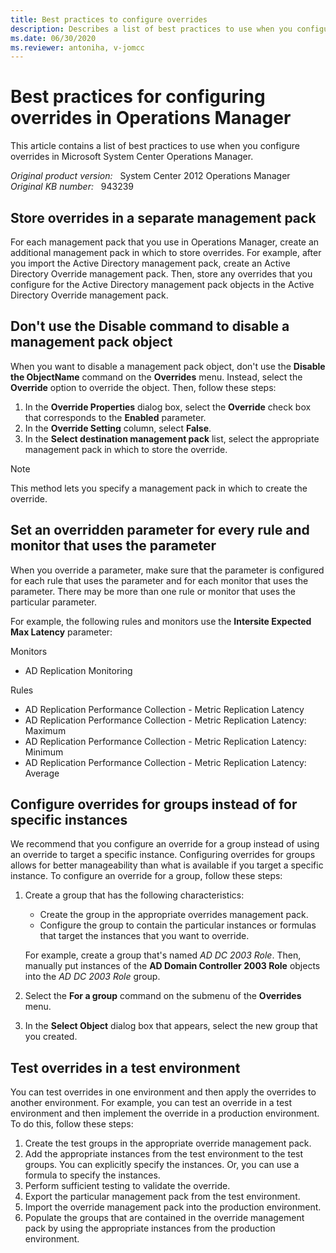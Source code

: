 ```yaml
---
title: Best practices to configure overrides
description: Describes a list of best practices to use when you configure overrides in System Center Operations Manager.
ms.date: 06/30/2020
ms.reviewer: antoniha, v-jomcc
---
```

# Best practices for configuring overrides in Operations Manager

This article contains a list of best practices to use when you configure overrides in Microsoft System Center Operations Manager.

_Original product version:_ &nbsp; System Center 2012 Operations Manager  
_Original KB number:_ &nbsp; 943239

## Store overrides in a separate management pack

For each management pack that you use in Operations Manager, create an additional management pack in which to store overrides. For example, after you import the Active Directory management pack, create an Active Directory Override management pack. Then, store any overrides that you configure for the Active Directory management pack objects in the Active Directory Override management pack.

## Don't use the Disable command to disable a management pack object

When you want to disable a management pack object, don't use the **Disable the ObjectName** command on the **Overrides** menu. Instead, select the **Override** option to override the object. Then, follow these steps:

1. In the **Override Properties** dialog box, select the **Override** check box that corresponds to the **Enabled** parameter.
2. In the **Override Setting** column, select **False**.
3. In the **Select destination management pack** list, select the appropriate management pack in which to store the override.

> [!NOTE]
> This method lets you specify a management pack in which to create the override.

## Set an overridden parameter for every rule and monitor that uses the parameter

When you override a parameter, make sure that the parameter is configured for each rule that uses the parameter and for each monitor that uses the parameter. There may be more than one rule or monitor that uses the particular parameter.

For example, the following rules and monitors use the **Intersite Expected Max Latency** parameter:

Monitors

- AD Replication Monitoring

Rules

- AD Replication Performance Collection - Metric Replication Latency
- AD Replication Performance Collection - Metric Replication Latency: Maximum
- AD Replication Performance Collection - Metric Replication Latency: Minimum
- AD Replication Performance Collection - Metric Replication Latency: Average

## Configure overrides for groups instead of for specific instances

We recommend that you configure an override for a group instead of using an override to target a specific instance. Configuring overrides for groups allows for better manageability than what is available if you target a specific instance. To configure an override for a group, follow these steps:

1. Create a group that has the following characteristics:

   - Create the group in the appropriate overrides management pack.
   - Configure the group to contain the particular instances or formulas that target the instances that you want to override.

   For example, create a group that's named *AD DC 2003 Role*. Then, manually put instances of the **AD Domain Controller 2003 Role** objects into the *AD DC 2003 Role* group.

2. Select the **For a group** command on the submenu of the **Overrides** menu.
3. In the **Select Object** dialog box that appears, select the new group that you created.

## Test overrides in a test environment

You can test overrides in one environment and then apply the overrides to another environment. For example, you can test an override in a test environment and then implement the override in a production environment. To do this, follow these steps:

1. Create the test groups in the appropriate override management pack.
2. Add the appropriate instances from the test environment to the test groups. You can explicitly specify the instances. Or, you can use a formula to specify the instances.
3. Perform sufficient testing to validate the override.
4. Export the particular management pack from the test environment.
5. Import the override management pack into the production environment.
6. Populate the groups that are contained in the override management pack by using the appropriate instances from the production environment.

